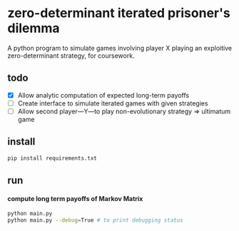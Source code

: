 # zero-determinant iterated prisoner's dilemma

A python program to simulate games involving player X playing an exploitive zero-determinant strategy, for coursework.

## todo

- [x] Allow analytic computation of expected long-term payoffs
- [ ] Create interface to simulate iterated games with given strategies
- [ ] Allow second player—Y—to play non-evolutionary strategy => ultimatum game

## install

```bash
pip install requirements.txt
```

## run

#### compute long term payoffs of Markov Matrix

```bash
python main.py
python main.py --debug=True # to print debugging status
```
